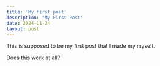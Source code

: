 ```yaml
---
title: 'My first post'
description: "My First Post"
date: 2024-11-24
layout: post
---
```


This is supposed to be my first post that I made my myself.

Does this work at all?